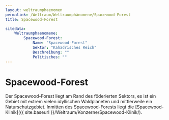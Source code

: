 ```yaml
---
layout: weltraumphaenomen
permalink: /Weltraum/Weltraumphänomene/Spacewood-Forest
title: Spacewood-Forest

sitedata:
    Weltraumphaenomene:
        Spacewood-Forest:
            Name: "Spacewood-Forest"
            Sektor: "Kahadrisches Reich"
            Beschreibung: ""
            Politisches: ""
---
```


# Spacewood-Forest

Der Spacewood-Forest liegt am Rand des föderierten Sektors, es ist ein Gebiet mit extrem vielen idyllischen Waldplaneten und mittlerweile ein Naturschutzgebiet. Inmitten des Spacewood-Forests liegt die [Spacewood-Klinik]({{ site.baseurl }}/Weltraum/Konzerne/Spacewood-Klinik/).
